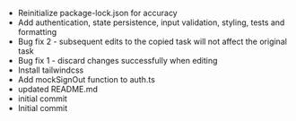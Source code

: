 - Reinitialize package-lock.json for accuracy
- Add authentication, state persistence, input validation, styling, tests and formatting
- Bug fix 2 - subsequent edits to the copied task will not affect the original task
- Bug fix 1 - discard changes successfully when editing
- Install tailwindcss
- Add mockSignOut function to auth.ts
- updated README.md
- initial commit
- Initial commit
